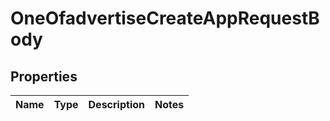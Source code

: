 # OneOfadvertiseCreateAppRequestBody

## Properties
Name | Type | Description | Notes
------------ | ------------- | ------------- | -------------
